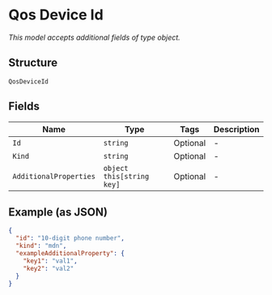 
# Qos Device Id

*This model accepts additional fields of type object.*

## Structure

`QosDeviceId`

## Fields

| Name | Type | Tags | Description |
|  --- | --- | --- | --- |
| `Id` | `string` | Optional | - |
| `Kind` | `string` | Optional | - |
| `AdditionalProperties` | `object this[string key]` | Optional | - |

## Example (as JSON)

```json
{
  "id": "10-digit phone number",
  "kind": "mdn",
  "exampleAdditionalProperty": {
    "key1": "val1",
    "key2": "val2"
  }
}
```

